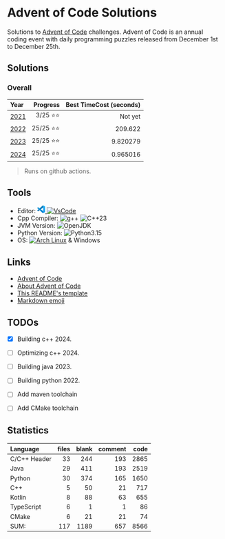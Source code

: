 # Advent of Code Solutions

Solutions to [Advent of Code](https://adventofcode.com/) challenges. Advent of Code is an annual coding event with daily programming puzzles released from December 1st to December 25th.

## Solutions

### Overall

 | Year                                                         |    Progress | Best TimeCost (seconds) |
 | :----------------------------------------------------        |    -------: | ----------------------: |
 | [2021](./TypeScript/2021/README.md)                          |  3/25 ⭐⭐ |               Not yet   |
 | [2022](./Python/aocpy/aoc_solutions/year2022/README.md)      | 25/25 ⭐⭐ |               209.622   |
 | [2023](./Java/2023/README.md)                                | 25/25 ⭐⭐ |               9.820279  |
 | [2024](./Cpp/2024/README.md)                                 | 25/25 ⭐⭐ |               0.965016  |

> Runs on github actions.

## Tools

- Editor: [![VSCode](<images/code-stable.png>) ![VsCode](https://img.shields.io/badge/VsCode-blue)](https://code.visualstudio.com)
- Cpp Compiler: ![g++](https://img.shields.io/badge/(GCC)%2015.1.1%2020250425-grey) ![C++23](https://img.shields.io/badge/C%2B%2B-23-purple?logo=C%2B%2B)
- JVM Version: ![OpenJDK](https://img.shields.io/badge/OpenJDK-21-white?logo=OpenJDK)
- Python Version: ![Python3.15](https://img.shields.io/badge/Python-3.13.5-white?logo=Python)
- OS: [![Arch Linux](https://img.shields.io/badge/Arch%20Linux-grey?logo=Archlinux)](https://www.archlinux.org) & Windows

## Links

- [Advent of Code](https://adventofcode.com/)
- [About Advent of Code](https://adventofcode.com/about)
- [This README's template](https://github.com/TrueBurn/advent-of-code)
- [Markdown emoji](<https://gist.github.com/rxaviers/7360908>)

## TODOs

- [x] Building c++ 2024.
- [ ] Optimizing c++ 2024.
- [ ] Building java 2023.
- [ ] Building python 2022.

- [ ] Add maven toolchain
- [ ] Add CMake toolchain

## Statistics

Language           |         files|         blank|       comment|          code
:-------           |         ----:|         ----:|       ------:|          ---:
C/C++ Header       |            33|           244|           193|          2865
Java               |            29|           411|           193|          2519
Python             |            30|           374|           165|          1650
C++                |             5|            50|            21|           717
Kotlin             |             8|            88|            63|           655
TypeScript         |             6|             1|             1|            86
CMake              |             6|            21|            21|            74
SUM:               |           117|          1189|           657|          8566
